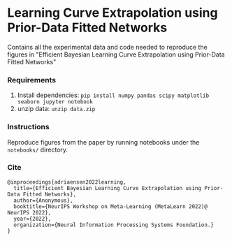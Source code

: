 #  Learning Curve Extrapolation using Prior-Data Fitted Networks

Contains all the experimental data and code needed to reproduce the figures in "Efficient Bayesian Learning Curve Extrapolation using Prior-Data Fitted Networks" 

### Requirements

1. Install dependencies: ``pip install numpy pandas scipy matplotlib seaborn jupyter notebook``
2. unzip data: ``unzip data.zip``

### Instructions

Reproduce figures from the paper by running notebooks under the ``notebooks/`` directory.

### Cite

```
@inproceedings{adriaensen2022learning,
  title={Efficient Bayesian Learning Curve Extrapolation using Prior-Data Fitted Networks},
  author={Anonymous},
  booktitle={NeurIPS Workshop on Meta-Learning (MetaLearn 2022)@ NeurIPS 2022},
  year={2022},
  organization={Neural Information Processing Systems Foundation.}
}
```
